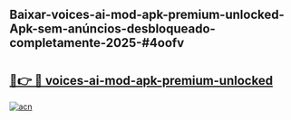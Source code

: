## Baixar-voices-ai-mod-apk-premium-unlocked-Apk-sem-anúncios-desbloqueado-completamente-2025-#4oofv

# <h2><a href="https://ainizakaria.my?title=voices-ai-mod-apk-premium-unlocked&ref=20M">🔗👉 🔴 voices-ai-mod-apk-premium-unlocked</a></h2>

[![acn](https://github.com/user-attachments/assets/0f9c940e-d8b0-45ae-aac7-cd30a18b3e1c)](https://ainizakaria.my?title=voices-ai-mod-apk-premium-unlocked&ref=20M)

